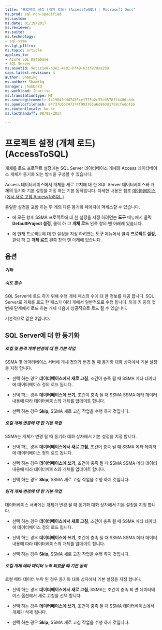 ```yaml
---
title: "프로젝트 설정 (개체 로드) (AccessToSQL) | Microsoft Docs"
ms.prod: sql-non-specified
ms.custom: 
ms.date: 01/19/2017
ms.reviewer: 
ms.suite: 
ms.technology:
- sql-ssma
ms.tgt_pltfrm: 
ms.topic: article
applies_to:
- Azure SQL Database
- SQL Server
ms.assetid: 9ec1c1e8-a3e1-4e81-bf49-631f87daa209
caps.latest.revision: 4
author: Shamikg
ms.author: Shamikg
manager: jhubbard
ms.workload: Inactive
ms.translationtype: MT
ms.sourcegitcommit: 1419847dd47435cef775a2c55c0578ff4406cddc
ms.openlocfilehash: 84737c6b747174f993765a6d86081759cfedd4bb
ms.contentlocale: ko-kr
ms.lasthandoff: 08/02/2017

---
```

# <a name="project-settings-loading-objects-accesstosql"></a>프로젝트 설정 (개체 로드) (AccessToSQL)
개체를 로드 프로젝트 설정에는 SQL Server 데이터베이스 개체와 Access 데이터베이스 개체가 동기화 되는 방식을 구성할 수 있습니다.  
  
Access 데이터베이스에서 개체를 새로 고치에 대 한 SQL Server 데이터베이스와 개체의 동기화 기본 설정을 지정 하는 기본 동작입니다. 자세한 내용은 참조 [데이터베이스 &#40;에서 새로 고침 AccessToSQL &#41;](../../ssma/access/refresh-from-database-accesstosql.md)  
  
동일한 설정을 포함 하는 두 개의 다른 동기화 페이지에 액세스할 수 있습니다.  
  
-   에 모든 향후 SSMA 프로젝트에 대 한 설정을 지정 하려면는 **도구** 메뉴에서 클릭 **DefaultProject 설정**, 클릭 하 고 **개체 로드** 왼쪽 창의 맨 아래에 있습니다.  
  
-   에 현재 프로젝트에 대 한 설정을 지정 하려면는 **도구** 메뉴에서 클릭 **프로젝트 설정**, 클릭 하 고 **개체 로드** 왼쪽 창의 맨 아래에 있습니다.  
  
## <a name="options"></a>옵션  
  
##### <a name="misc"></a>기타  
  
##### <a name="attempts"></a>시도 횟수  
SQL Server에 로드 하기 위해 수행 개체 패스의 수에 대 한 정보를 제공 합니다. SQL Server로 개체를 로드 한 패스가 여러 개에서 일반적으로 수행 됩니다. 외래 키 등의 첫 번째 단계에서 로드 하는 개체 다음에 성공적으로 로드 될 수 있습니다.  
  
기본적으로 값은 2입니다.  
  
## <a name="synchronization-for-sql-server"></a>SQL Server에 대 한 동기화  
  
##### <a name="default-action-on-local-and-remote-object-change"></a>로컬 및 원격 개체 변경에 대 한 기본 작업  
SSMA 및 데이터베이스 서버에 개체 정의가 변경 될 때 동기화 대화 상자에서 기본 설정을 지정 합니다.  
  
-   선택 하는 경우 **데이터베이스에서 새로 고침**, 조건이 충족 될 때 SSMA 메타 데이터에 데이터베이스 정의 로드 됩니다.  
  
-   선택 하는 경우 **데이터베이스에 쓰기**, 조건이 충족 될 때 SSMA SSMA 메타 데이터 내용에 따라 데이터베이스의 개체를 업데이트 합니다.  
  
-   선택 하는 경우 **Skip**, SSMA 새로 고침 작업을 수행 하지 것입니다.  
  
##### <a name="default-action-on-local-object-change"></a>로컬 개체 변경에 대 한 기본 작업  
SSMA는 개체가 변경 될 때 동기화 대화 상자에서 기본 설정을 지정 합니다.  
  
-   선택 하는 경우 **데이터베이스에서 새로 고침**, 조건이 충족 될 때 SSMA 메타 데이터에 데이터베이스 정의 로드 됩니다.  
  
-   선택 하는 경우 **데이터베이스에 쓰기**, 조건이 충족 될 때 SSMA SSMA 메타 데이터 내용에 따라 데이터베이스의 개체를 업데이트 합니다.  
  
-   선택 하는 경우 **Skip**, SSMA 새로 고침 작업을 수행 하지 것입니다.  
  
##### <a name="default-action-on-remote-object-change"></a>원격 개체 변경에 대 한 기본 작업  
데이터베이스 서버에는 개체가 변경 될 때 동기화 대화 상자에서 기본 설정을 지정 합니다.  
  
-   선택 하는 경우 **데이터베이스에서 새로 고침**, 조건이 충족 될 때 SSMA 메타 데이터에 데이터베이스 정의 로드 됩니다.  
  
-   선택 하는 경우 **데이터베이스에 쓰기**, 조건이 충족 될 때 SSMA SSMA 메타 데이터 내용에 따라 데이터베이스의 개체를 업데이트 합니다.  
  
-   선택 하는 경우 **Skip**, SSMA 새로 고침 작업을 수행 하지 것입니다.  
  
##### <a name="default-action-when-local-object-metadata-is-missing"></a>로컬 개체 메타 데이터 누락 되었을 때 기본 동작  
로컬 메타 데이터 누락 된 경우 동기화 대화 상자에서 기본 설정을 지정 합니다.  
  
-   선택 하는 경우 **데이터베이스에서 새로 고침**, SSMA는 조건이 충족 되 면 데이터베이스 옵션에서 새로 고침을 선택 합니다.  
  
-   선택 하는 경우 **데이터베이스에 쓰기**, 조건이 충족 될 때 SSMA 데이터베이스에서 개체가 삭제 됩니다.  
  
-   선택 하는 경우 **Skip**, SSMA 새로 고침 작업을 수행 하지 것입니다.  
  

